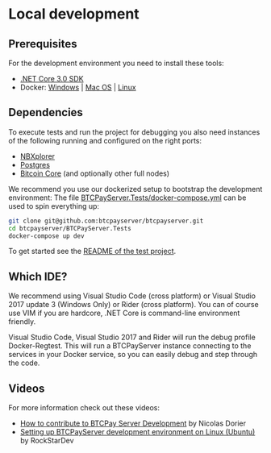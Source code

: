# Local development

## Prerequisites

For the development environment you need to install these tools:

* [.NET Core 3.0 SDK](https://dotnet.microsoft.com/download)
* Docker: [Windows](https://docs.docker.com/docker-for-windows/install/) | [Mac OS](https://docs.docker.com/docker-for-mac/install/) | [Linux](https://docs.docker.com/install/linux/docker-ce/ubuntu/)

## Dependencies

To execute tests and run the project for debugging you also need instances of the following running and configured on the right ports:

* [NBXplorer](https://github.com/dgarage/NBxplorer)
* [Postgres](https://www.postgresql.org/)
* [Bitcoin Core](https://bitcoincore.org/) (and optionally other full nodes)

We recommend you use our dockerized setup to bootstrap the development environment:
The file [BTCPayServer.Tests/docker-compose.yml](https://github.com/btcpayserver/btcpayserver/blob/master/BTCPayServer.Tests/docker-compose.yml) can be used to spin everything up:

```bash
git clone git@github.com:btcpayserver/btcpayserver.git
cd btcpayserver/BTCPayServer.Tests
docker-compose up dev
```

To get started see the [README of the test project](https://github.com/btcpayserver/btcpayserver/blob/master/BTCPayServer.Tests/README.md).

## Which IDE?

We recommend using Visual Studio Code (cross platform) or Visual Studio 2017 update 3 (Windows Only) or Rider (cross platform).
You can of course use VIM if you are hardcore, .NET Core is command-line environment friendly.

Visual Studio Code, Visual Studio 2017 and Rider will run the debug profile Docker-Regtest.
This will run a BTCPayServer instance connecting to the services in your Docker service, so you can easily debug and step through the code.

## Videos

For more information check out these videos:

* [How to contribute to BTCPay Server Development](https://youtu.be/ZePbMPSIvHM) by Nicolas Dorier
* [Setting up BTCPayServer development environment on Linux (Ubuntu)](https://youtube.com/watch?v=j486T_Rk-yw) by RockStarDev
